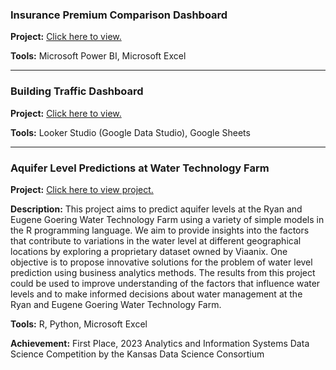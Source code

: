 ### Insurance Premium Comparison Dashboard

**Project:** [Click here to view.](https://app.powerbi.com/view?r=eyJrIjoiNzE2MGY1MzAtMWI0YS00MGMwLTkyMDYtNDJjMjk2MzczY2I4IiwidCI6IjNjMTc2NTM2LWFmZTYtNDNmNS1iOTY2LTM2ZmVhYmJlM2MxYSIsImMiOjN9)

**Tools:** Microsoft Power BI, Microsoft Excel

***

### Building Traffic Dashboard

**Project:** [Click here to view.](https://lookerstudio.google.com/reporting/92de4dc6-0795-4090-aa1f-6280f3d65124)

**Tools:** Looker Studio (Google Data Studio), Google Sheets

***

### Aquifer Level Predictions at Water Technology Farm

**Project:** [Click here to view project.](https://drive.google.com/file/d/1cP5DA0iJoddZpibDyDrV2W2_XcCWpTk3/view?usp=drive_link)

**Description:** This project aims to predict aquifer levels at the Ryan and Eugene Goering Water Technology Farm using a variety of simple models in the R programming language. We aim to provide insights into the factors that contribute to variations in the water level at different geographical locations by exploring a proprietary dataset owned by Viaanix. One objective is to propose innovative solutions for the problem of water level prediction using business
analytics methods. The results from this project could be used to improve understanding of the factors that influence water levels and to make informed decisions about water management at the Ryan and Eugene Goering Water Technology Farm.

**Tools:** R, Python, Microsoft Excel

**Achievement:** First Place, 2023 Analytics and Information Systems Data Science Competition by the Kansas Data Science Consortium
